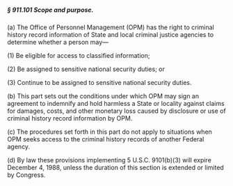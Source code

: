 ##### § 911.101 Scope and purpose. #####

(a) The Office of Personnel Management (OPM) has the right to criminal history record information of State and local criminal justice agencies to determine whether a person may—

(1) Be eligible for access to classified information;

(2) Be assigned to sensitive national security duties; or

(3) Continue to be assigned to sensitive national security duties.

(b) This part sets out the conditions under which OPM may sign an agreement to indemnify and hold harmless a State or locality against claims for damages, costs, and other monetary loss caused by disclosure or use of criminal history record information by OPM.

(c) The procedures set forth in this part do not apply to situations when OPM seeks access to the criminal history records of another Federal agency.

(d) By law these provisions implementing 5 U.S.C. 9101(b)(3) will expire December 4, 1988, unless the duration of this section is extended or limited by Congress.